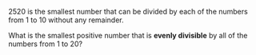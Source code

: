 $2520$ is the smallest number that can be divided by each of the numbers from $1$ to $10$ without any remainder.

What is the smallest positive number that is **evenly divisible** by all of the numbers from 1 to 20?